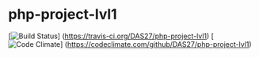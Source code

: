 # php-project-lvl1

[![Build Status](https://travis-ci.org/hexlet-boilerplates/php-package.svg?branch=master)]
(https://travis-ci.org/DAS27/php-project-lvl1)
[![Code Climate](https://codeclimate.com/github/hexlet-boilerplates/php-package/badges/gpa.svg)]
(https://codeclimate.com/github/DAS27/php-project-lvl1)
